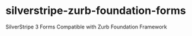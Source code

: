 silverstripe-zurb-foundation-forms
==================================

SilverStripe 3 Forms Compatible with Zurb Foundation Framework